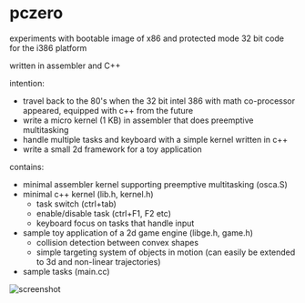 # pczero
experiments with bootable image of x86 and protected mode 32 bit code for the i386 platform

written in assembler and C++

intention:
* travel back to the 80's when the 32 bit intel 386 with math co-processor appeared, equipped with c++ from the future
* write a micro kernel (1 KB) in assembler that does preemptive multitasking
* handle multiple tasks and keyboard with a simple kernel written in c++
* write a small 2d framework for a toy application

contains:
* minimal assembler kernel supporting preemptive multitasking (osca.S)
* minimal c++ kernel (lib.h, kernel.h)
  - task switch (ctrl+tab)
  - enable/disable task (ctrl+F1, F2 etc)
  - keyboard focus on tasks that handle input
* sample toy application of a 2d game engine (libge.h, game.h)
  - collision detection between convex shapes
  - simple targeting system of objects in motion (can easily be extended to 3d and non-linear trajectories)
* sample tasks (main.cc)


![screenshot](https://github.com/calint/pczero/assets/1920811/409c9152-a3aa-486d-ac26-0df128f20db9)
